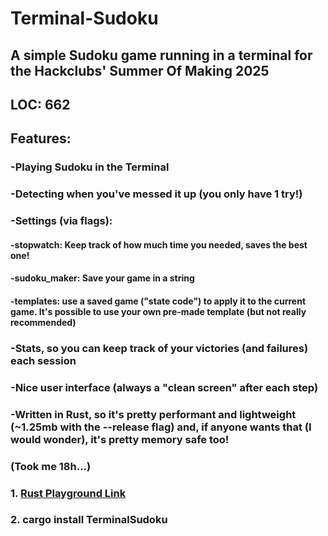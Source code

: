 # Terminal-Sudoku
## A simple Sudoku game running in a terminal for the Hackclubs' Summer Of Making 2025
## LOC: 662
## Features:
### -Playing Sudoku in the Terminal
### -Detecting when you've messed it up (you only have 1 try!)
### -Settings (via flags):
####    -stopwatch: Keep track of how much time you needed, saves the best one!
####    -sudoku_maker: Save your game in a string
####    -templates: use a saved game ("state code") to apply it to the current game. It's possible to use your own pre-made template (but not really recommended)
### -Stats, so you can keep track of your victories (and failures) each session
### -Nice user interface (always a "clean screen" after each step)
### -Written in Rust, so it's pretty performant and lightweight (~1.25mb with the --release flag) and, if anyone wants that (I would wonder), it's pretty memory safe too!

### (Took me 18h...)

### 1. [Rust Playground Link](https://play.rust-lang.org/?version=stable&mode=debug&edition=2024&gist=e2c0c20617d25444381b442eb1386cfb)
### 2. cargo install TerminalSudoku
